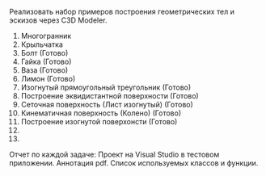 Реализовать набор примеров построения геометрических тел и эскизов через C3D Modeler.

1.	Многогранник
2.	Крыльчатка 
3.	Болт (Готово)
4.	Гайка (Готово)
5.	Ваза (Готово)
6.	Лимон (Готово)
7. Изогнутый прямоугольный треугольник (Готово)
8. Построение эквидистантной поверхности (Готово)
9. Сеточная поверхность (Лист изогнутый) (Готово)
10. Кинематичная поверхность (Колено) (Готово)
11. Построение изогнутой поверхонсти (Готово)
12.
13.

Отчет по каждой задаче: Проект на Visual Studio в тестовом приложении. Аннотация pdf. Список используемых классов и функции.
